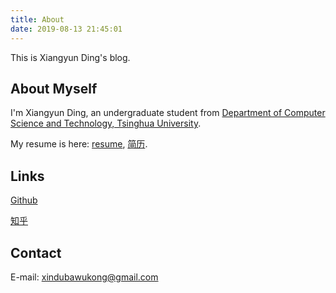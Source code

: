 ```yaml
---
title: About
date: 2019-08-13 21:45:01
---
```


This is Xiangyun Ding's blog.

## About Myself
I'm Xiangyun Ding, an undergraduate student from <a href="http://www.cs.tsinghua.edu.cn/">Department of Computer Science and Technology, Tsinghua University</a>.

My resume is here: <a href="https://xindubawukong.github.io/resume-en">resume</a>, <a href="https://xindubawukong.github.io/resume-zh">简历</a>.

## Links
<a href="https://github.com/xindubawukong">Github</a>

<a href="https://www.zhihu.com/people/xindubawukong/">知乎</a>

## Contact
E-mail: xindubawukong@gmail.com
